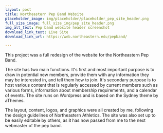 ```yaml
---
layout: post
title: Northeastern Pep Band Website
placeholder_image: img/placeholder/placeholder_pep_site_header.png
full_size_image: full_size_img/pep_site_header.png
img_alt_text: Pep band website header screenshot
download_link_text: Live Site
download_link_url: https://web.northeastern.edu/pepband/

---
```


This project was a full redesign of the website for the Northeastern Pep Band.

The site has two main functions. It's first and most important purpose is to draw in potential new members, provide them with any information they may be interested in, and tell them how to join. It's secondary purpose is to host various content that is regularly accessed by current members such as various forms, information about membership requirements, and a calendar of events. The site runs on Wordpress and is based on the Sydney theme by aThemes.

The layout, content, logos, and graphics were all created by me, following the design guidelines of Northeastern Athletics. The site was also set up to be easily editable by others, as it has now passed from me to the next webmaster of the pep band.